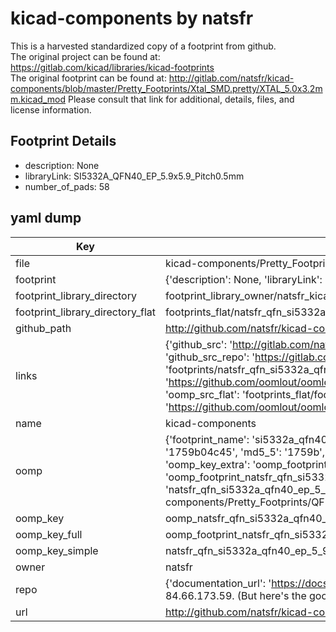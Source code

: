 # kicad-components by natsfr  
This is a harvested standardized copy of a footprint from github.  
The original project can be found at:  
https://gitlab.com/kicad/libraries/kicad-footprints  
The original footprint can be found at:
http://gitlab.com/natsfr/kicad-components/blob/master/Pretty_Footprints/Xtal_SMD.pretty/XTAL_5.0x3.2mm.kicad_mod
Please consult that link for additional, details, files, and license information.  
## Footprint Details
* description: None  
* libraryLink: SI5332A_QFN40_EP_5.9x5.9_Pitch0.5mm  
* number_of_pads: 58  
## yaml dump  
| Key | Value |  
| --- | --- |  
| file | kicad-components/Pretty_Footprints/QFN.pretty/SI5332A_QFN40_EP_5.9x5.9_Pitch0.5mm.kicad_mod |  
| footprint | {'description': None, 'libraryLink': 'SI5332A_QFN40_EP_5.9x5.9_Pitch0.5mm', 'number_of_pads': 58} |  
| footprint_library_directory | footprint_library_owner/natsfr_kicad-components |  
| footprint_library_directory_flat | footprints_flat/natsfr_qfn_si5332a_qfn40_ep_5_9x5_9_pitch0_5mm/working |  
| github_path | http://github.com/natsfr/kicad-components/blob/master/Pretty_Footprints/QFN.pretty/SI5332A_QFN40_EP_5.9x5.9_Pitch0.5mm.kicad_mod |  
| links | {'github_src': 'http://gitlab.com/natsfr/kicad-components/blob/master/Pretty_Footprints/Xtal_SMD.pretty/XTAL_5.0x3.2mm.kicad_mod', 'github_src_repo': 'https://gitlab.com/kicad/libraries/kicad-footprints', 'oomp_bot': 'footprints/natsfr_qfn_si5332a_qfn40_ep_5_9x5_9_pitch0_5mm/working', 'oomp_bot_github': 'https://github.com/oomlout/oomlout_oomp_footprint_bot/tree/main/footprints/natsfr_qfn_si5332a_qfn40_ep_5_9x5_9_pitch0_5mm/working', 'oomp_src_flat': 'footprints_flat/footprints_flat/natsfr_qfn_si5332a_qfn40_ep_5_9x5_9_pitch0_5mm/working', 'oomp_src_flat_github': 'https://github.com/oomlout/oomlout_oomp_footprint_src/tree/main/footprints_flat/natsfr_qfn_si5332a_qfn40_ep_5_9x5_9_pitch0_5mm/working'} |  
| name | kicad-components |  
| oomp | {'footprint_name': 'si5332a_qfn40_ep_5_9x5_9_pitch0_5mm', 'library_name': 'qfn', 'md5': '1759b04c450ecb99aa10b298f9a0cb44', 'md5_10': '1759b04c45', 'md5_5': '1759b', 'md5_6': '1759b0', 'oomp_key': 'oomp_natsfr_qfn_si5332a_qfn40_ep_5_9x5_9_pitch0_5mm', 'oomp_key_extra': 'oomp_footprint_natsfr_qfn_si5332a_qfn40_ep_5_9x5_9_pitch0_5mm', 'oomp_key_full': 'oomp_footprint_natsfr_qfn_si5332a_qfn40_ep_5_9x5_9_pitch0_5mm_1759b0', 'oomp_key_simple': 'natsfr_qfn_si5332a_qfn40_ep_5_9x5_9_pitch0_5mm', 'original_filename': 'kicad-components/Pretty_Footprints/QFN.pretty/SI5332A_QFN40_EP_5.9x5.9_Pitch0.5mm.kicad_mod', 'owner_name': 'natsfr'} |  
| oomp_key | oomp_natsfr_qfn_si5332a_qfn40_ep_5_9x5_9_pitch0_5mm |  
| oomp_key_full | oomp_footprint_natsfr_qfn_si5332a_qfn40_ep_5_9x5_9_pitch0_5mm |  
| oomp_key_simple | natsfr_qfn_si5332a_qfn40_ep_5_9x5_9_pitch0_5mm |  
| owner | natsfr |  
| repo | {'documentation_url': 'https://docs.github.com/rest/overview/resources-in-the-rest-api#rate-limiting', 'message': "API rate limit exceeded for 84.66.173.59. (But here's the good news: Authenticated requests get a higher rate limit. Check out the documentation for more details.)"} |  
| url | http://github.com/natsfr/kicad-components |  

